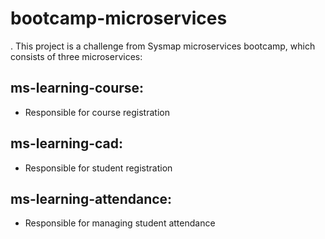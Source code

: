 # bootcamp-microservices
.
This project is a challenge from Sysmap microservices bootcamp, which consists of three microservices:

## ms-learning-course: 
* Responsible for course registration

## ms-learning-cad: 
* Responsible for student registration

## ms-learning-attendance:
* Responsible for managing student attendance
